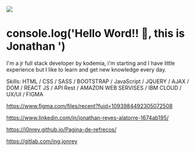 <!--
### Hi there 👋



**J0nRey/J0nRey** is a ✨ _special_ ✨ repository because its `README.md` (this file) appears on your GitHub profile.

Here are some ideas to get you started:

- 🔭 I’m currently working on ...
- 🌱 I’m currently learning ...
- 👯 I’m looking to collaborate on ...
- 🤔 I’m looking for help with ...
- 💬 Ask me about ...
- 📫 How to reach me: ...
- 😄 Pronouns: ...
- ⚡ Fun fact: ...
-->

![](https://i0.wp.com/19rehab.co.uk/wp-content/uploads/2014/03/generic-banner-background.jpg?fit=1454%2C368&ssl=1)

# console.log('Hello Word!! 👋, this is Jonathan ')

I'm a jr full stack developer by kodemia, i'm starting and I have little experience but I like to learn and get new knowledge every day.

Skills: HTML / CSS / SASS / BOOTSTRAP / JavaScript / JQUERY / AJAX / DOM / REACT JS / API Rest / AMAZON WEB SERVISES / IBM CLOUD / UX/UI / FIGMA

https://www.figma.com/files/recent?fuid=1093984492305072508

https://www.linkedin.com/in/jonathan-reyes-alatorre-1674ab195/

https://j0nrey.github.io/Pagina-de-refrecos/

https://gitlab.com/ing.jonrey




